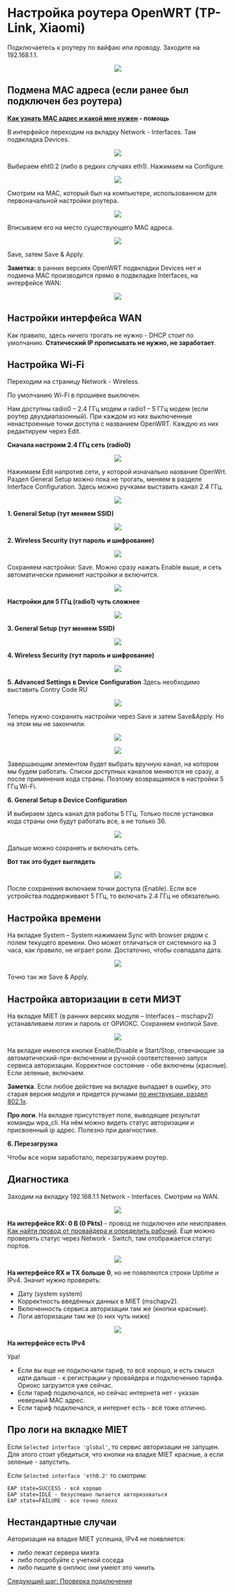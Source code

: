 # Настройка роутера OpenWRT (TP-Link, Xiaomi)

Подключаетесь к роутеру по вайфаю или проводу. Заходите на 192.168.1.1.

<p align="center">
<img src="img/owrt/image9.png">
</p>

## Подмена MAC адреса (если ранее был подключен без роутера)

__[Как узнать MAC адрес и какой мне нужен](./6-macaddr.md) - помощь__


В интерфейсе переходим на вкладку Network - Interfaces.
Там подвкладка Devices.

<p align="center"><img src="img/owrt/image10.png?"></p>

Выбираем eht0.2 (либо в редких случаях eth1). Нажимаем на Configure.

<p align="center"><img src="img/owrt/image17.png"></p>


Смотрим на MAC, который был на компьютере, использованном для первоначальной настройки роутера. 

<p align="center"><img src="img/image11.png"></p>

Вписываем его на место существующего MAC адреса.

<p align="center"><img src="img/owrt/image7.png"></p>

Save, затем Save & Apply.

__Заметка:__ в ранних версиях OpenWRT подвкладки Devices нет и подмена MAC производится прямо в подвкладке Interfaces, на интерфейсе WAN:

<p align="center"><img src="img/owrt/image8.png"></p>


## Настройки интерфейса WAN

Как правило, здесь ничего трогать не нужно - DHCP стоит по умолчанию. __Статический IP прописывать не нужно, не заработает__.

## Настройка Wi-Fi

Переходим на страницу Network - Wireless.

По умолчанию Wi-Fi в прошивке выключен.

Нам доступны radio0 – 2.4 ГГц модем и radio1 – 5 ГГц модем (если роутер двухдиапазонный). При каждом из них выключенные ненастроенные точки доступа с названием OpenWRT. Каждую из них редактируем через Edit.

__Сначала настроим 2.4 ГГц сеть (radio0)__

<p align="center"><img src="img/owrt/image18.png"></p>

Нажимаем Edit напротив сети, у которой изначально название OpenWrt. Раздел General Setup можно пока не трогать, меняем в разделе Interface Configuration. Здесь можно ручками выставить канал 2.4 ГГц.

<p align="center"><img src="img/owrt/image21.png"></p>


__1. General Setup (тут меняем SSID)__

<p align="center"><img src="img/owrt/image12.png"></p>

__2. Wireless Security (тут пароль и шифрование)__

<p align="center"><img src="img/owrt/image13.png" ></p>

Сохраняем настройки: Save. Можно сразу нажать Enable выше, и сеть автоматически применит настройки и включится. 

<p align="center"><img src="img/owrt/image20.png"></p>


__Настройки для 5 ГГц (radio1) чуть сложнее__

<p align="center"><img src="img/owrt/image19.png"></p>

__3. General Setup (тут меняем SSID)__

<p align="center"><img src="img/owrt/image12.png"></p>

__4. Wireless Security (тут пароль и шифрование)__

<p align="center"><img src="img/owrt/image13.png" ></p>

__5. Advanced Settings в Device Configuration__
Здесь необходимо выставить Contry Code RU
<p align="center"><img src="img/owrt/image22.png" ></p>

Теперь нужно сохранить настройки через Save и затем Save&Apply. Но на этом мы не закончили.

<p align="center"><img src="img/owrt/image20.png"></p>

<p align="center"><img src="img/owrt/image23.png"></p>

Завершающим элементом будет выбрать вручную канал, на котором мы будем работать. Списки доступных каналов меняются не сразу, а после применения кода страны. Поэтому возвращаемся в настройки 5 ГГц Wi-Fi.

__6. General Setup в Device Configuration__

И выбираем здесь канал для работы 5 ГГц. Только после установки кода страны они будут работать все, а не только 36.

<p align="center"><img src="img/owrt/image24.png"></p>

Дальше можно сохранять и включать сеть.


__Вот так это будет выглядеть__


<p align="center"><img src="img/owrt/image14.png"></p>


После сохранения включаем точки доступа (Enable). Если все устройства поддерживают 5 ГГц, то включать 2.4 ГГц не обязательно.

## Настройка времени

На вкладке System – System нажимаем Sync with browser рядом с полем текущего времени. Оно может отличаться от системного на 3 часа, как правило, не играет роли. Достаточно, чтобы совпадала дата.

<p align="center"><img src="img/owrt/image15.png"></p>

Точно так же Save & Apply.

## Настройка авторизации в сети МИЭТ
На вкладке MIET (в ранних версиях модуля – Interfaces – mschapv2) устанавливаем логин и пароль от ОРИОКС.
Сохраняем кнопкой Save.

<p align="center"><img src="img/owrt/image16.png"></p>

На вкладке имеются кнопки Enable/Disable и Start/Stop, отвечающие за автоматический-при-включении и ручной соответственно запуск сервиса авторизации. Корректное состояние - обе включены (красные). Если зеленые, включаем.

__Заметка__. Если любое действие на вкладке выпадает в ошибку, это старая версия модуля и придется ручками [по инструкции, раздел 802.1x](./4-setup-owrt-cli.md).

__Про логи__.
На вкладке присутствует поле, выводящее результат команды wpa_cli. На нём можно видеть статус авторизации и присвоенный ip адрес. Полезно при диагностике.

__6. Перезагрузка__

Чтобы все норм заработало, перезагружаем роутер.


## Диагностика


Заходим на вкладку 192.168.1.1 Network - Interfaces. Смотрим на WAN.

<p align="center"><img src="img/owrt/1.png"></p>

__На интерфейсе RX: 0 B (0 Pkts)__ - провод не подключен или неисправен. 
[Как найти провод от провайдера и определить рабочий](./6-wire.md). Еще можно проверять статус через Network - Switch, там отображается статус портов.

<p align="center"><img src="img/owrt/2.png"></p>

**На интерфейсе RX и TX больше 0**, но не появляются строки Uptime и IPv4. Значит нужно проверить:

* Дату (system system)
* Корректность введённых данных в MIET (mschapv2).
* Включенность сервиса авторизации там же (кнопки красные).
* Логи авторизации там же (о них чуть ниже)

<p align="center"><img src="img/owrt/3.png"></p>

**На интерфейсе есть IPv4**

Ура!

* Если вы еще не подключали тариф, то всё хорошо, и есть смысл идти дальше - к регистрации у провайдера и подключению тарифа. Ориокс загрузится уже сейчас.
* Если тариф подключался, но сейчас интернета нет - указан неверный MAC адрес.
* Если тариф подключался, и интернет есть - всё тоже отлично.

## Про логи на вкладке MIET

Если `Selected interface 'global'`, то сервис авторизации не запущен. Для этого стоит убедиться, что кнопки на владке MIET красные, а если зеленые - запустить.

Если `Selected interface 'eth0.2'` то смотрим:

    EAP state=SUCCESS - всё хорошо
    EAP state=IDLE - безуспешно пытается авторизоваться
    EAP state=FAILURE - все точно плохо

## Нестандартные случаи

Авторизация на владке MIET успешна, IPv4 не появляется:
* либо лежат сервера миэта
* либо попробуйте с учеткой соседа
* либо пишите в онплюс они умеют это чинить

[Следующий шаг: Проверка подключения](./3-check.md)